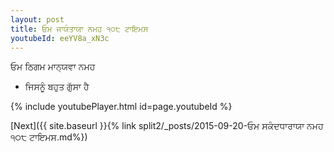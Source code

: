 ```yaml
---
layout: post
title: ਓਮ ਜਾਯੰਤਾਯਾ ਨਮਹ ੧੦੮ ਟਾਇਮਸ
youtubeId: eeYV8a_xN3c
---
```

 
 
 ਓਮ ਠਿਗਮ ਮਾਨ੍ਯਵਾ ਨਮਹ  
 
 -  ਜਿਸਨੂੰ ਬਹੁਤ ਗੁੱਸਾ ਹੈ 
 
  
 
  
 
 
 
 
 
 


{% include youtubePlayer.html id=page.youtubeId %}
 
[Next]({{ site.baseurl }}{% link  split2/_posts/2015-09-20-ਓਮ ਸਕੰਦਧਾਰਾਯਾ ਨਮਹ ੧੦੮ ਟਾਇਮਸ.md%})
 
